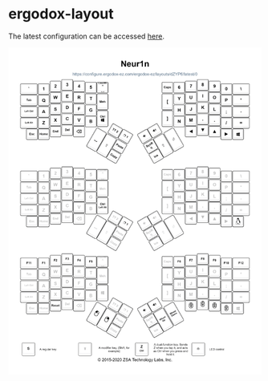 # ergodox-layout

The latest configuration can be accessed [here](https://configure.ergodox-ez.com/ergodox-ez/layouts/dZYP6/latest/0).

![](./screenshot.png)
